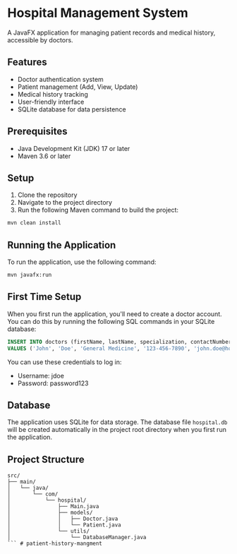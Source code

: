 # Hospital Management System

A JavaFX application for managing patient records and medical history, accessible by doctors.

## Features

- Doctor authentication system
- Patient management (Add, View, Update)
- Medical history tracking
- User-friendly interface
- SQLite database for data persistence

## Prerequisites

- Java Development Kit (JDK) 17 or later
- Maven 3.6 or later

## Setup

1. Clone the repository
2. Navigate to the project directory
3. Run the following Maven command to build the project:
```bash
mvn clean install
```

## Running the Application

To run the application, use the following command:
```bash
mvn javafx:run
```

## First Time Setup

When you first run the application, you'll need to create a doctor account. You can do this by running the following SQL commands in your SQLite database:

```sql
INSERT INTO doctors (firstName, lastName, specialization, contactNumber, email, username, password)
VALUES ('John', 'Doe', 'General Medicine', '123-456-7890', 'john.doe@hospital.com', 'jdoe', 'password123');
```

You can use these credentials to log in:
- Username: jdoe
- Password: password123

## Database

The application uses SQLite for data storage. The database file `hospital.db` will be created automatically in the project root directory when you first run the application.

## Project Structure

```
src/
├── main/
│   └── java/
│       └── com/
│           └── hospital/
│               ├── Main.java
│               ├── models/
│               │   ├── Doctor.java
│               │   └── Patient.java
│               └── utils/
│                   └── DatabaseManager.java
``` #   p a t i e n t - h i s t o r y - m a n g m e n t  
 
